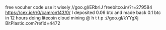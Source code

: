 free vocuher code use it wisely //goo.gl/ERbrIJ
freebitco.in/?r=279584
https://cex.io/r/0/camron143/0/
I deposited 0.06 btc and made back 0.1 btc in 12 hours doing litecoin cloud mining @ h t t p ://goo.gl/kYYgXj
BitPlastic.com?refid=4472
